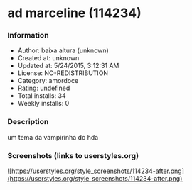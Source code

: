 # ad marceline (114234)

### Information
- Author: baixa altura (unknown)
- Created at: unknown
- Updated at: 5/24/2015, 3:12:31 AM
- License: NO-REDISTRIBUTION
- Category: amordoce
- Rating: undefined
- Total installs: 34
- Weekly installs: 0


### Description
um tema da vampirinha do hda


### Screenshots (links to userstyles.org)
![https://userstyles.org/style_screenshots/114234-after.png](https://userstyles.org/style_screenshots/114234-after.png)


